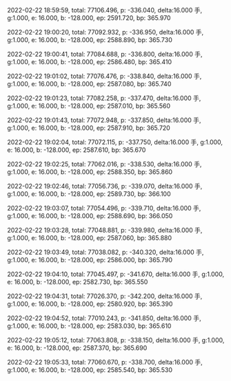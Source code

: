 2022-02-22 18:59:59, total: 77106.496, p: -336.040, delta:16.000 手, g:1.000, e: 16.000, b: -128.000, ep: 2591.720, bp: 365.970

2022-02-22 19:00:20, total: 77092.932, p: -336.950, delta:16.000 手, g:1.000, e: 16.000, b: -128.000, ep: 2588.890, bp: 365.730

2022-02-22 19:00:41, total: 77084.688, p: -336.800, delta:16.000 手, g:1.000, e: 16.000, b: -128.000, ep: 2586.480, bp: 365.410

2022-02-22 19:01:02, total: 77076.476, p: -338.840, delta:16.000 手, g:1.000, e: 16.000, b: -128.000, ep: 2587.080, bp: 365.740

2022-02-22 19:01:23, total: 77082.258, p: -337.470, delta:16.000 手, g:1.000, e: 16.000, b: -128.000, ep: 2587.010, bp: 365.560

2022-02-22 19:01:43, total: 77072.948, p: -337.850, delta:16.000 手, g:1.000, e: 16.000, b: -128.000, ep: 2587.910, bp: 365.720

2022-02-22 19:02:04, total: 77072.115, p: -337.750, delta:16.000 手, g:1.000, e: 16.000, b: -128.000, ep: 2587.610, bp: 365.670

2022-02-22 19:02:25, total: 77062.016, p: -338.530, delta:16.000 手, g:1.000, e: 16.000, b: -128.000, ep: 2588.350, bp: 365.860

2022-02-22 19:02:46, total: 77056.736, p: -339.070, delta:16.000 手, g:1.000, e: 16.000, b: -128.000, ep: 2589.730, bp: 366.100

2022-02-22 19:03:07, total: 77054.496, p: -339.710, delta:16.000 手, g:1.000, e: 16.000, b: -128.000, ep: 2588.690, bp: 366.050

2022-02-22 19:03:28, total: 77048.881, p: -339.980, delta:16.000 手, g:1.000, e: 16.000, b: -128.000, ep: 2587.060, bp: 365.880

2022-02-22 19:03:49, total: 77038.082, p: -340.320, delta:16.000 手, g:1.000, e: 16.000, b: -128.000, ep: 2586.000, bp: 365.790

2022-02-22 19:04:10, total: 77045.497, p: -341.670, delta:16.000 手, g:1.000, e: 16.000, b: -128.000, ep: 2582.730, bp: 365.550

2022-02-22 19:04:31, total: 77026.370, p: -342.200, delta:16.000 手, g:1.000, e: 16.000, b: -128.000, ep: 2580.920, bp: 365.390

2022-02-22 19:04:52, total: 77010.243, p: -341.850, delta:16.000 手, g:1.000, e: 16.000, b: -128.000, ep: 2583.030, bp: 365.610

2022-02-22 19:05:12, total: 77063.808, p: -338.150, delta:16.000 手, g:1.000, e: 16.000, b: -128.000, ep: 2587.370, bp: 365.690

2022-02-22 19:05:33, total: 77060.670, p: -338.700, delta:16.000 手, g:1.000, e: 16.000, b: -128.000, ep: 2585.540, bp: 365.530